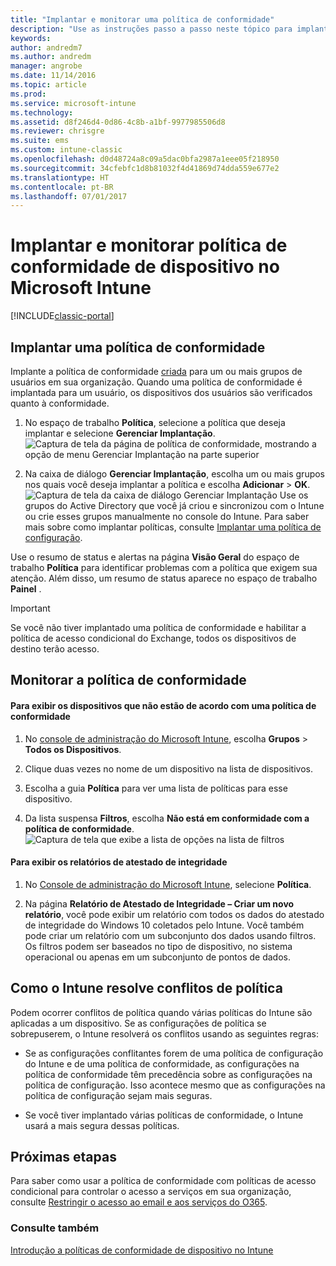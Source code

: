 ```yaml
---
title: "Implantar e monitorar uma política de conformidade"
description: "Use as instruções passo a passo neste tópico para implantar e monitorar uma política de conformidade do dispositivo."
keywords: 
author: andredm7
ms.author: andredm
manager: angrobe
ms.date: 11/14/2016
ms.topic: article
ms.prod: 
ms.service: microsoft-intune
ms.technology: 
ms.assetid: d8f246d4-0d86-4c8b-a1bf-9977985506d8
ms.reviewer: chrisgre
ms.suite: ems
ms.custom: intune-classic
ms.openlocfilehash: d0d48724a8c09a5dac0bfa2987a1eee05f218950
ms.sourcegitcommit: 34cfebfc1d8b81032f4d41869d74dda559e677e2
ms.translationtype: HT
ms.contentlocale: pt-BR
ms.lasthandoff: 07/01/2017
---
```

# <a name="deploy-and-monitor-a-device-compliance-policy-in-microsoft-intune"></a>Implantar e monitorar política de conformidade de dispositivo no Microsoft Intune

[!INCLUDE[classic-portal](../includes/classic-portal.md)]

## <a name="deploy-a-compliance-policy"></a>Implantar uma política de conformidade
Implante a política de conformidade [criada](create-a-device-compliance-policy-in-microsoft-intune.md) para um ou mais grupos de usuários em sua organização. Quando uma política de conformidade é implantada para um usuário, os dispositivos dos usuários são verificados quanto à conformidade.

1.  No espaço de trabalho **Política**, selecione a política que deseja implantar e selecione **Gerenciar Implantação**.
![Captura de tela da página de política de conformidade, mostrando a opção de menu Gerenciar Implantação na parte superior](./media/intune-sa-3c-deploy-compliance-policy2.png)

2.  Na caixa de diálogo **Gerenciar Implantação**, escolha um ou mais grupos nos quais você deseja implantar a política e escolha **Adicionar** > **OK**.
![Captura de tela da caixa de diálogo Gerenciar Implantação](./media/intune-sa-3d-deploy-compliance-policy3-Manage.png) Use os grupos do Active Directory que você já criou e sincronizou com o Intune ou crie esses grupos manualmente no console do Intune. Para saber mais sobre como implantar políticas, consulte [Implantar uma política de configuração](manage-settings-and-features-on-your-devices-with-microsoft-intune-policies.md).

Use o resumo de status e alertas na página **Visão Geral** do espaço de trabalho **Política** para identificar problemas com a política que exigem sua atenção. Além disso, um resumo de status aparece no espaço de trabalho **Painel** .

> [!IMPORTANT]
> Se você não tiver implantado uma política de conformidade e habilitar a política de acesso condicional do Exchange, todos os dispositivos de destino terão acesso.

## <a name="monitor-the-compliance-policy"></a>Monitorar a política de conformidade

#### <a name="to-view-devices-that-do-not-conform-to-a-compliance-policy"></a>Para exibir os dispositivos que não estão de acordo com uma política de conformidade

1.  No [console de administração do Microsoft Intune](https://manage.microsoft.com), escolha **Grupos** > **Todos os Dispositivos**.

2.  Clique duas vezes no nome de um dispositivo na lista de dispositivos.

3.  Escolha a guia **Política** para ver uma lista de políticas para esse dispositivo.

4.  Da lista suspensa **Filtros**, escolha **Não está em conformidade com a política de conformidade**.
![Captura de tela que exibe a lista de opções na lista de filtros](./media/intune-sa-3e-view-device-noncompliance.png)

#### <a name="to-view-the-health-attestation-reports"></a>Para exibir os relatórios de atestado de integridade

1.  No [Console de administração do Microsoft Intune](https://manage.microsoft.com), selecione **Política**.

2.  Na página **Relatório de Atestado de Integridade – Criar um novo relatório**, você pode exibir um relatório com todos os dados do atestado de integridade do Windows 10 coletados pelo Intune. Você também pode criar um relatório com um subconjunto dos dados usando filtros. Os filtros podem ser baseados no tipo de dispositivo, no sistema operacional ou apenas em um subconjunto de pontos de dados.

## <a name="how-intune-resolves-policy-conflicts"></a>Como o Intune resolve conflitos de política
Podem ocorrer conflitos de política quando várias políticas do Intune são aplicadas a um dispositivo. Se as configurações de política se sobrepuserem, o Intune resolverá os conflitos usando as seguintes regras:

-   Se as configurações conflitantes forem de uma política de configuração do Intune e de uma política de conformidade, as configurações na política de conformidade têm precedência sobre as configurações na política de configuração. Isso acontece mesmo que as configurações na política de configuração sejam mais seguras.

-   Se você tiver implantado várias políticas de conformidade, o Intune usará a mais segura dessas políticas.

## <a name="next-steps"></a>Próximas etapas
Para saber como usar a política de conformidade com políticas de acesso condicional para controlar o acesso a serviços em sua organização, consulte [Restringir o acesso ao email e aos serviços do O365](restrict-access-to-email-and-o365-services-with-microsoft-intune.md).


### <a name="see-also"></a>Consulte também
[Introdução a políticas de conformidade de dispositivo no Intune](introduction-to-device-compliance-policies-in-microsoft-intune.md)
